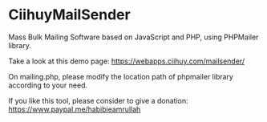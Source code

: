 # CiihuyMailSender
Mass Bulk Mailing Software based on JavaScript and PHP, using PHPMailer library.

Take a look at this demo page: https://webapps.ciihuy.com/mailsender/

On mailing.php, please modify the location path of phpmailer library according to your need.

If you like this tool, please consider to give a donation: https://www.paypal.me/habibieamrullah
